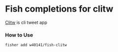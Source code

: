 # Fish completions for clitw
[Clitw](https://github.com/w40141/clitw) is cli tweet app

### How to Use

    fisher add w40141/fish-clitw
